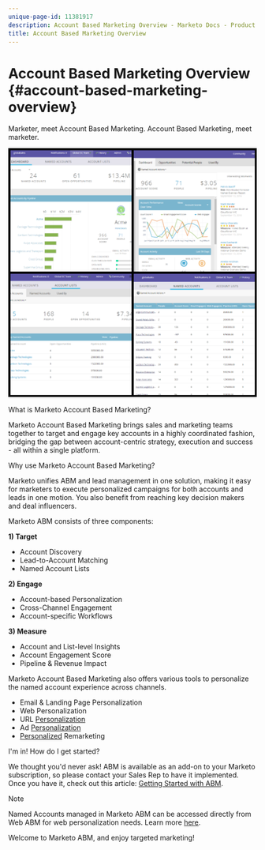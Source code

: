 ```yaml
---
unique-page-id: 11381917
description: Account Based Marketing Overview - Marketo Docs - Product Documentation
title: Account Based Marketing Overview
---
```


# Account Based Marketing Overview {#account-based-marketing-overview}

Marketer, meet Account Based Marketing. Account Based Marketing, meet marketer.

![](assets/photo-collage.png)

What is Marketo Account Based Marketing?

Marketo Account Based Marketing brings sales and marketing teams together to target and engage key accounts in a highly coordinated fashion, bridging the gap between account-centric strategy, execution and success - all within a single platform.

Why use Marketo Account Based Marketing?

Marketo unifies ABM and lead management in one solution, making it easy for marketers to execute personalized campaigns for both accounts and leads in one motion. You also benefit from reaching key decision makers and deal influencers.  
  
Marketo ABM consists of three components:

**1) Target**

* Account Discovery
* Lead-to-Account Matching
* Named Account Lists

**2) Engage**

* Account-based Personalization
* Cross-Channel Engagement
* Account-specific Workflows

**3) Measure**

* Account and List-level Insights
* Account Engagement Score
* Pipeline & Revenue Impact

Marketo Account Based Marketing also offers various tools to personalize the named account experience across channels.

* Email & Landing Page Personalization
* Web Personalization
* URL [Personalization](/help/marketo/product-docs/demand-generation/landing-pages/personalizing-landing-pages/enable-personalized-urls-for-your-account.md)
* Ad [Personalization](/help/marketo/product-docs/demand-generation/facebook/create-a-custom-audience-in-facebook.md)
* [Personalized](/help/marketo/product-docs/web-personalization/website-retargeting/retargeting-with-web-personalization-data.md) Remarketing

I'm in! How do I get started?

We thought you'd never ask! ABM is available as an add-on to your Marketo subscription, so please contact your Sales Rep to have it implemented. Once you have it, check out this article: [Getting Started with ABM](/help/marketo/product-docs/target-account-management/setup-tam/getting-started-with-tam.md).

>[!NOTE]
>
>Named Accounts managed in Marketo ABM can be accessed directly from Web ABM for web personalization needs. Learn more [here](/help/marketo/product-docs/web-personalization/account-based-web-marketing/account-based-web-marketing-with-abm.md).

Welcome to Marketo ABM, and enjoy targeted marketing!
